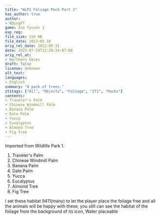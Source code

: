 ```yaml
---
title: "WLP1 Foliage Pack Part 3"
has_author: true
author: 
- RDingFT
game: Zoo Tycoon 1
exp_req: 
file_size: 319 KB
file_date: 2013-05-10
orig_rel_date: 2012-05-31
date: 2023-07-24T12:29:24-07:00
orig_rel_at: 
- Northern Skies
draft: false
license: Unknown
alt_text: 
languages:
- English
summary: "A pack of trees."
zt1tags: ["All", "Objects", "Foliage", "ZT1", "Packs"]
contents:
- Traveler's Palm
- Chinese Windmill Palm
- Banana Palm
- Date Palm
- Yucca
- Eucalyptus
- Almond Tree
- Fig Tree
---
```

Imported from Wildlife Park 1.

1. Traveler's Palm
2. Chinese Windmill Palm
3. Banana Palm
4. Date Palm
5. Yucca
6. Eucalyptus
7. Almond Tree
8. Fig Tree

I set these habitat 9411(many) to let the player place the foliage free and all the animals will be happy with these, you still can see the habitat of the foliage from the background of its icon, Water placeable